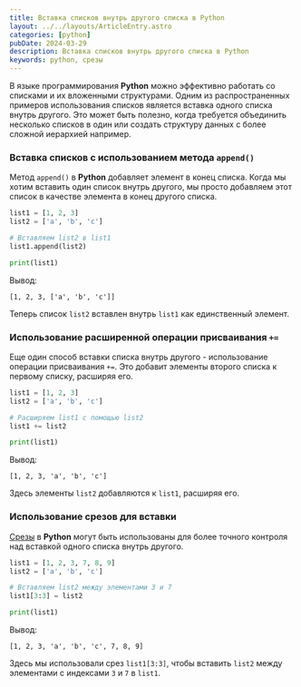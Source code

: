 ```yaml
---
title: Вставка списков внутрь другого списка в Python
layout: ../../layouts/ArticleEntry.astro
categories: [python]
pubDate: 2024-03-29
description: Вставка списков внутрь другого списка в Python
keywords: python, срезы
---
```


В языке программирования **Python** можно эффективно работать со списками и их вложенными структурами. Одним из распространенных примеров использования списков является вставка одного списка внутрь другого. Это может быть полезно, когда требуется объединить несколько списков в один или создать структуру данных с более сложной иерархией например.

### Вставка списков с использованием метода `append()`

Метод `append()` в **Python** добавляет элемент в конец списка. Когда мы хотим вставить один список внутрь другого, мы просто добавляем этот список в качестве элемента в конец другого списка.


```python
list1 = [1, 2, 3]
list2 = ['a', 'b', 'c']

# Вставляем list2 в list1
list1.append(list2)

print(list1)
```

Вывод:

```
[1, 2, 3, ['a', 'b', 'c']]
```

Теперь список `list2` вставлен внутрь `list1` как единственный элемент.

### Использование расширенной операции присваивания `+=`

Еще один способ вставки списка внутрь другого - использование операции присваивания `+=`. Это добавит элементы второго списка к первому списку, расширяя его.

```python
list1 = [1, 2, 3]
list2 = ['a', 'b', 'c']

# Расширяем list1 с помощью list2
list1 += list2

print(list1)
```

Вывод:

```
[1, 2, 3, 'a', 'b', 'c']
```

Здесь элементы `list2` добавляются к `list1`, расширяя его.


### Использование срезов для вставки

[Срезы](/articles/working-with-slices-in-python/) в **Python** могут быть использованы для более точного контроля над вставкой одного списка внутрь другого.

```python
list1 = [1, 2, 3, 7, 8, 9]
list2 = ['a', 'b', 'c']

# Вставляем list2 между элементами 3 и 7
list1[3:3] = list2

print(list1)
```

Вывод:

```
[1, 2, 3, 'a', 'b', 'c', 7, 8, 9]
```

Здесь мы использовали срез `list1[3:3]`, чтобы вставить `list2` между элементами с индексами `3` и `7` в `list1`.